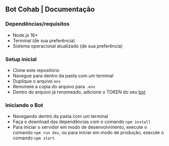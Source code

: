 ## Bot Cohab | Documentação 
### Dependências/requisitos
 - Node.js 16+
 - Terminal (de sua preferência)
 - Sistema operacional atualizado (de sua preferência)

### Setup inicial
 - Clone este repositório
 - Navegue para dentro da pasta com um terminal
 - Duplique o arquivo `env`
 - Renomeie a copia do arquivo para `.env`
 - Dentro do arquivo já renomeado, adicione o TOKEN do seu [bot](https://discord.com/developers)
 
### Iniciando o Bot
 - Navegando dentro da pasta com um terminal
 - Faça o download das dependências com o comando `npm install`
 - Para iniciar o servidor em modo de desenvolvimento, execute o comando `npm run dev`, ou para iniciar em modo de produção, execute o comando `npm start`